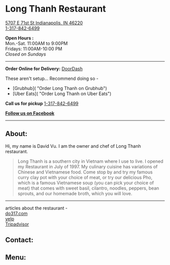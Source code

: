 
# Long Thanh Restaurant  
[5707 E 71st St Indianapolis, IN 46220](https://www.google.com/maps/place/Long+Thanh+Restaurant/@39.8826124,-86.07328,17z/data=!3m1!4b1!4m5!3m4!1s0x0:0x3e9827341150a295!8m2!3d39.8826124!4d-86.0710913?expflags=enable_star_based_justifications:true&hl=en "Click here to get directions")  
[1-317-842-6499](tel://1.317.842.6499 "Call us!")  

**Open Hours :**  
Mon.-Sat. 11:00AM to 9:00PM  
Fridays: 11:00AM-10:00 PM  
*Closed on Sundays*  

---

**Order Online for Delivery:**
[DoorDash](https://www.doordash.com/store/long-thanh-chinese-and-vietnamese-food-indianapolis-603326/en-US "Order Long Thanh on DoorDash")  
 
These aren't setup... Recommend doing so -
  * [Grubhub]( "Order Long Thanh on Grubhub")  
  * [Uber Eats]( "Order Long Thanh on Uber Eats")  

**Call us for pickup**
[1-317-842-6499](tel://1.317.842.6499 "Call us!")

**[Follow us on Facebook](https://www.facebook.com/pages/category/Chinese-Restaurant/Long-Thanh-Restaurant-293544807664570/)**  

---

## About:  

Hi, my name is David Vu. I am the owner and chef of Long Thanh restaurant.

>Long Thanh is a southern city in Vietnam where I use to live. I opened my Restaurant in July of 1997. My culinary cuisine has variations of Chinese and Vietnamese food. Come stop by and try my famous curry clay pot with your choice of meat, or try our delicious Pho, which is a famous Vietnamese soup (you can pick your choice of meat) that comes with sweet basil, cilantro, noodles, peppers, bean sprouts, and our homemade broth, which you will love.  

---
articles about the restaurant -  
[do317.com](https://do317.com/p/what-the-phock-indys-essential-vietnamese-restaurants)  
[yelp](https://www.yelp.com/biz/long-thanh-chinese-and-vietnamese-food-indianapolis)  
[Tripadvisor](https://www.tripadvisor.com/Restaurant_Review-g37209-d4642287-Reviews-Long_Thanh_Restaurant-Indianapolis_Indiana.html)  

## Contact:  

## Menu:  
